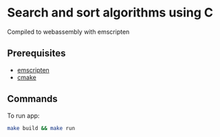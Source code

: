 # Search and sort algorithms using C
Compiled to webassembly with emscripten

## Prerequisites
- [emscripten](https://emscripten.org/docs/getting_started/downloads.html)
- [cmake](https://cmake.org/download/)

## Commands

To run app:

```bash
make build && make run
```

